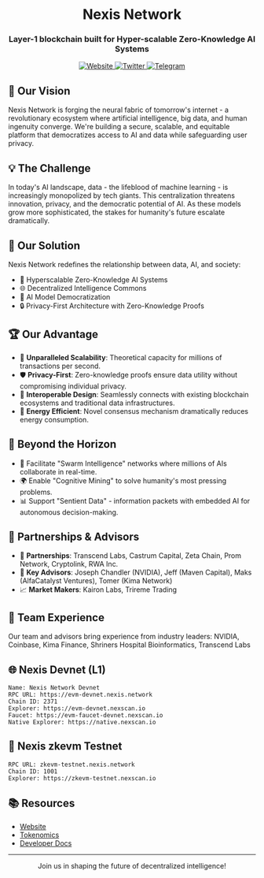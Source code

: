 <h1 align="center">Nexis Network</h1>
<h3 align="center">Layer-1 blockchain built for Hyper-scalable Zero-Knowledge AI Systems</h3>

<p align="center">
  <a href="https://nexis.network/" target="_blank">
    <img src="https://img.shields.io/badge/Website-nexis.network-blue?style=for-the-badge&logo=web" alt="Website">
  </a>
  <a href="https://twitter.com/Nexis_Network" target="_blank">
    <img src="https://img.shields.io/badge/Twitter-Nexis__Network-blue?style=for-the-badge&logo=twitter" alt="Twitter">
  </a>
  <a href="https://t.me/Nexis_Network" target="_blank">
    <img src="https://img.shields.io/badge/Telegram-Nexis__Network-blue?style=for-the-badge&logo=telegram" alt="Telegram">
  </a>
</p>

## 🌟 Our Vision

Nexis Network is forging the neural fabric of tomorrow's internet - a revolutionary ecosystem where artificial intelligence, big data, and human ingenuity converge. We're building a secure, scalable, and equitable platform that democratizes access to AI and data while safeguarding user privacy.

## 💡 The Challenge

In today's AI landscape, data - the lifeblood of machine learning - is increasingly monopolized by tech giants. This centralization threatens innovation, privacy, and the democratic potential of AI. As these models grow more sophisticated, the stakes for humanity's future escalate dramatically.

## 🚀 Our Solution

Nexis Network redefines the relationship between data, AI, and society:

- 🧠 Hyperscalable Zero-Knowledge AI Systems
- 🌐 Decentralized Intelligence Commons
- 🤖 AI Model Democratization
- 🔒 Privacy-First Architecture with Zero-Knowledge Proofs

## 🏆 Our Advantage

- 🚄 **Unparalleled Scalability**: Theoretical capacity for millions of transactions per second.
- 🛡️ **Privacy-First**: Zero-knowledge proofs ensure data utility without compromising individual privacy.
- 🔗 **Interoperable Design**: Seamlessly connects with existing blockchain ecosystems and traditional data infrastructures.
- 🍃 **Energy Efficient**: Novel consensus mechanism dramatically reduces energy consumption.

## 🔮 Beyond the Horizon

- 🐝 Facilitate "Swarm Intelligence" networks where millions of AIs collaborate in real-time.
- 🌍 Enable "Cognitive Mining" to solve humanity's most pressing problems.
- 📊 Support "Sentient Data" - information packets with embedded AI for autonomous decision-making.

## 🤝 Partnerships & Advisors

- 🏢 **Partnerships**: Transcend Labs, Castrum Capital, Zeta Chain, Prom Network, Cryptolink, RWA Inc.
- 🧠 **Key Advisors**: Joseph Chandler (NVIDIA), Jeff (Maven Capital), Maks (AlfaCatalyst Ventures), Tomer (Kima Network)
- 📈 **Market Makers**: Kairon Labs, Trireme Trading

## 💼 Team Experience

Our team and advisors bring experience from industry leaders:
NVIDIA, Coinbase, Kima Finance, Shriners Hospital Bioinformatics, Transcend Labs

## 🌐 Nexis Devnet (L1)

```
Name: Nexis Network Devnet
RPC URL: https://evm-devnet.nexis.network
Chain ID: 2371
Explorer: https://evm-devnet.nexscan.io
Faucet: https://evm-faucet-devnet.nexscan.io
Native Explorer: https://native.nexscan.io
```

## 🔗 Nexis zkevm Testnet

```
RPC URL: zkevm-testnet.nexis.network
Chain ID: 1001
Explorer: https://zkevm-testnet.nexscan.io
```

## 📚 Resources

- [Website](https://nexis.network/)
- [Tokenomics](https://docs.google.com/spreadsheets/d/1aFyHPlX5y6zy4qx2RnTXcm5qMfupaQ7zHIv8tQ_n2XY/edit?usp=sharing)
- [Developer Docs](https://docs.nexis.network/)

---

<p align="center">Join us in shaping the future of decentralized intelligence!</p>
